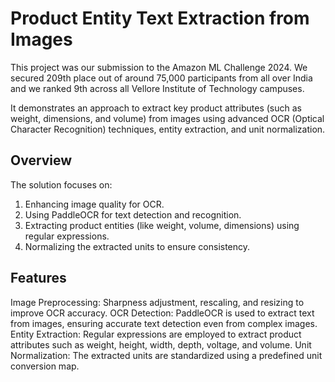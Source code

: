 # **Product Entity Text Extraction from Images**
This project was our submission to the Amazon ML Challenge 2024. We secured 209th place out of around 75,000 participants from all over India and we ranked 9th across all Vellore Institute of Technology campuses.

It demonstrates an approach to extract key product attributes (such as weight, dimensions, and volume) from images using advanced OCR (Optical Character Recognition) techniques, entity extraction, and unit normalization.

## **Overview**
The solution focuses on:

1.  Enhancing image quality for OCR.
2.  Using PaddleOCR for text detection and recognition.
3.  Extracting product entities (like weight, volume, dimensions) using regular expressions.
4.  Normalizing the extracted units to ensure consistency.
## **Features**
Image Preprocessing: Sharpness adjustment, rescaling, and resizing to improve OCR accuracy.
OCR Detection: PaddleOCR is used to extract text from images, ensuring accurate text detection even from complex images.
Entity Extraction: Regular expressions are employed to extract product attributes such as weight, height, width, depth, voltage, and volume.
Unit Normalization: The extracted units are standardized using a predefined unit conversion map.

